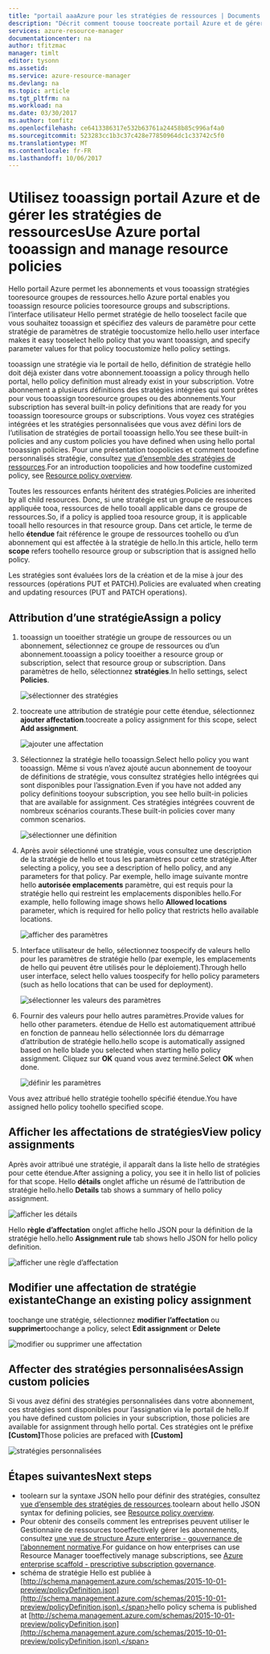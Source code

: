 ```yaml
---
title: "portail aaaAzure pour les stratégies de ressources | Documents Microsoft"
description: "Décrit comment toouse toocreate portail Azure et de gérer les stratégies du Gestionnaire de ressources. Les stratégies peuvent être appliquées à des groupes d’abonnement ou une ressource hello."
services: azure-resource-manager
documentationcenter: na
author: tfitzmac
manager: timlt
editor: tysonn
ms.assetid: 
ms.service: azure-resource-manager
ms.devlang: na
ms.topic: article
ms.tgt_pltfrm: na
ms.workload: na
ms.date: 03/30/2017
ms.author: tomfitz
ms.openlocfilehash: ce6413386317e532b63761a24458b85c996af4a0
ms.sourcegitcommit: 523283cc1b3c37c428e77850964dc1c33742c5f0
ms.translationtype: MT
ms.contentlocale: fr-FR
ms.lasthandoff: 10/06/2017
---
```

# <a name="use-azure-portal-tooassign-and-manage-resource-policies"></a><span data-ttu-id="b7d46-104">Utilisez tooassign portail Azure et de gérer les stratégies de ressources</span><span class="sxs-lookup"><span data-stu-id="b7d46-104">Use Azure portal tooassign and manage resource policies</span></span>
<span data-ttu-id="b7d46-105">Hello portail Azure permet les abonnements et vous tooassign stratégies tooresource groupes de ressources.</span><span class="sxs-lookup"><span data-stu-id="b7d46-105">hello Azure portal enables you tooassign resource policies tooresource groups and subscriptions.</span></span> <span data-ttu-id="b7d46-106">l’interface utilisateur Hello permet stratégie de hello tooselect facile que vous souhaitez tooassign et spécifiez des valeurs de paramètre pour cette stratégie de paramètres de stratégie toocustomize hello.</span><span class="sxs-lookup"><span data-stu-id="b7d46-106">hello user interface makes it easy tooselect hello policy that you want tooassign, and specify parameter values for that policy toocustomize hello policy settings.</span></span> 

<span data-ttu-id="b7d46-107">tooassign une stratégie via le portail de hello, définition de stratégie hello doit déjà exister dans votre abonnement.</span><span class="sxs-lookup"><span data-stu-id="b7d46-107">tooassign a policy through hello portal, hello policy definition must already exist in your subscription.</span></span> <span data-ttu-id="b7d46-108">Votre abonnement a plusieurs définitions des stratégies intégrées qui sont prêtes pour vous tooassign tooresource groupes ou des abonnements.</span><span class="sxs-lookup"><span data-stu-id="b7d46-108">Your subscription has several built-in policy definitions that are ready for you tooassign tooresource groups or subscriptions.</span></span> <span data-ttu-id="b7d46-109">Vous voyez ces stratégies intégrées et les stratégies personnalisées que vous avez défini lors de l’utilisation de stratégies de portail tooassign hello.</span><span class="sxs-lookup"><span data-stu-id="b7d46-109">You see these built-in policies and any custom policies you have defined when using hello portal tooassign policies.</span></span> <span data-ttu-id="b7d46-110">Pour une présentation toopolicies et comment toodefine personnalisés stratégie, consultez [vue d’ensemble des stratégies de ressources](resource-manager-policy.md).</span><span class="sxs-lookup"><span data-stu-id="b7d46-110">For an introduction toopolicies and how toodefine customized policy, see [Resource policy overview](resource-manager-policy.md).</span></span>

<span data-ttu-id="b7d46-111">Toutes les ressources enfants héritent des stratégies.</span><span class="sxs-lookup"><span data-stu-id="b7d46-111">Policies are inherited by all child resources.</span></span> <span data-ttu-id="b7d46-112">Donc, si une stratégie est un groupe de ressources appliquée tooa, ressources de hello tooall applicable dans ce groupe de ressources.</span><span class="sxs-lookup"><span data-stu-id="b7d46-112">So, if a policy is applied tooa resource group, it is applicable tooall hello resources in that resource group.</span></span> <span data-ttu-id="b7d46-113">Dans cet article, le terme de hello **étendue** fait référence le groupe de ressources toohello ou d’un abonnement qui est affectée à la stratégie de hello.</span><span class="sxs-lookup"><span data-stu-id="b7d46-113">In this article, hello term **scope** refers toohello resource group or subscription that is assigned hello policy.</span></span> 

<span data-ttu-id="b7d46-114">Les stratégies sont évaluées lors de la création et de la mise à jour des ressources (opérations PUT et PATCH).</span><span class="sxs-lookup"><span data-stu-id="b7d46-114">Policies are evaluated when creating and updating resources (PUT and PATCH operations).</span></span>

## <a name="assign-a-policy"></a><span data-ttu-id="b7d46-115">Attribution d’une stratégie</span><span class="sxs-lookup"><span data-stu-id="b7d46-115">Assign a policy</span></span>

1. <span data-ttu-id="b7d46-116">tooassign un tooeither stratégie un groupe de ressources ou un abonnement, sélectionnez ce groupe de ressources ou d’un abonnement.</span><span class="sxs-lookup"><span data-stu-id="b7d46-116">tooassign a policy tooeither a resource group or subscription, select that resource group or subscription.</span></span> <span data-ttu-id="b7d46-117">Dans paramètres de hello, sélectionnez **stratégies**.</span><span class="sxs-lookup"><span data-stu-id="b7d46-117">In hello settings, select **Policies**.</span></span>

   ![sélectionner des stratégies](./media/resource-manager-policy-portal/select-policies.png)

2. <span data-ttu-id="b7d46-119">toocreate une attribution de stratégie pour cette étendue, sélectionnez **ajouter affectation**.</span><span class="sxs-lookup"><span data-stu-id="b7d46-119">toocreate a policy assignment for this scope, select **Add assignment**.</span></span>

   ![ajouter une affectation](./media/resource-manager-policy-portal/add-assignment.png)

3. <span data-ttu-id="b7d46-121">Sélectionnez la stratégie hello tooassign.</span><span class="sxs-lookup"><span data-stu-id="b7d46-121">Select hello policy you want tooassign.</span></span> <span data-ttu-id="b7d46-122">Même si vous n’avez ajouté aucun abonnement de tooyour de définitions de stratégie, vous consultez stratégies hello intégrées qui sont disponibles pour l’assignation.</span><span class="sxs-lookup"><span data-stu-id="b7d46-122">Even if you have not added any policy definitions tooyour subscription, you see hello built-in policies that are available for assignment.</span></span> <span data-ttu-id="b7d46-123">Ces stratégies intégrées couvrent de nombreux scénarios courants.</span><span class="sxs-lookup"><span data-stu-id="b7d46-123">These built-in policies cover many common scenarios.</span></span>

   ![sélectionner une définition](./media/resource-manager-policy-portal/select-definition.png)

4. <span data-ttu-id="b7d46-125">Après avoir sélectionné une stratégie, vous consultez une description de la stratégie de hello et tous les paramètres pour cette stratégie.</span><span class="sxs-lookup"><span data-stu-id="b7d46-125">After selecting a policy, you see a description of hello policy, and any parameters for that policy.</span></span> <span data-ttu-id="b7d46-126">Par exemple, hello image suivante montre hello **autorisée emplacements** paramètre, qui est requis pour la stratégie hello qui restreint les emplacements disponibles hello.</span><span class="sxs-lookup"><span data-stu-id="b7d46-126">For example, hello following image shows hello **Allowed locations** parameter, which is required for hello policy that restricts hello available locations.</span></span>

   ![afficher des paramètres](./media/resource-manager-policy-portal/show-parameters.png)

5. <span data-ttu-id="b7d46-128">Interface utilisateur de hello, sélectionnez toospecify de valeurs hello pour les paramètres de stratégie hello (par exemple, les emplacements de hello qui peuvent être utilisés pour le déploiement).</span><span class="sxs-lookup"><span data-stu-id="b7d46-128">Through hello user interface, select hello values toospecify for hello policy parameters (such as hello locations that can be used for deployment).</span></span>

   ![sélectionner les valeurs des paramètres](./media/resource-manager-policy-portal/select-parameters.png)

6. <span data-ttu-id="b7d46-130">Fournir des valeurs pour hello autres paramètres.</span><span class="sxs-lookup"><span data-stu-id="b7d46-130">Provide values for hello other parameters.</span></span> <span data-ttu-id="b7d46-131">étendue de Hello est automatiquement attribué en fonction de panneau hello sélectionnée lors du démarrage d’attribution de stratégie hello.</span><span class="sxs-lookup"><span data-stu-id="b7d46-131">hello scope is automatically assigned based on hello blade you selected when starting hello policy assignment.</span></span> <span data-ttu-id="b7d46-132">Cliquez sur **OK** quand vous avez terminé.</span><span class="sxs-lookup"><span data-stu-id="b7d46-132">Select **OK** when done.</span></span>

   ![définir les paramètres](./media/resource-manager-policy-portal/define-parameters.png)

  <span data-ttu-id="b7d46-134">Vous avez attribué hello stratégie toohello spécifié étendue.</span><span class="sxs-lookup"><span data-stu-id="b7d46-134">You have assigned hello policy toohello specified scope.</span></span>

## <a name="view-policy-assignments"></a><span data-ttu-id="b7d46-135">Afficher les affectations de stratégies</span><span class="sxs-lookup"><span data-stu-id="b7d46-135">View policy assignments</span></span>

<span data-ttu-id="b7d46-136">Après avoir attribué une stratégie, il apparaît dans la liste hello de stratégies pour cette étendue.</span><span class="sxs-lookup"><span data-stu-id="b7d46-136">After assigning a policy, you see it in hello list of policies for that scope.</span></span> <span data-ttu-id="b7d46-137">Hello **détails** onglet affiche un résumé de l’attribution de stratégie hello.</span><span class="sxs-lookup"><span data-stu-id="b7d46-137">hello **Details** tab shows a summary of hello policy assignment.</span></span>

![afficher les détails](./media/resource-manager-policy-portal/show-details.png)

<span data-ttu-id="b7d46-139">Hello **règle d’affectation** onglet affiche hello JSON pour la définition de la stratégie hello.</span><span class="sxs-lookup"><span data-stu-id="b7d46-139">hello **Assignment rule** tab shows hello JSON for hello policy definition.</span></span>

![afficher une règle d’affectation](./media/resource-manager-policy-portal/show-assignment-rule.png)

## <a name="change-an-existing-policy-assignment"></a><span data-ttu-id="b7d46-141">Modifier une affectation de stratégie existante</span><span class="sxs-lookup"><span data-stu-id="b7d46-141">Change an existing policy assignment</span></span>

<span data-ttu-id="b7d46-142">toochange une stratégie, sélectionnez **modifier l’affectation** ou **supprimer**</span><span class="sxs-lookup"><span data-stu-id="b7d46-142">toochange a policy, select **Edit assignment** or **Delete**</span></span>

![modifier ou supprimer une affectation](./media/resource-manager-policy-portal/edit-delete-policy.png)

## <a name="assign-custom-policies"></a><span data-ttu-id="b7d46-144">Affecter des stratégies personnalisées</span><span class="sxs-lookup"><span data-stu-id="b7d46-144">Assign custom policies</span></span>

<span data-ttu-id="b7d46-145">Si vous avez défini des stratégies personnalisées dans votre abonnement, ces stratégies sont disponibles pour l’assignation via le portail de hello.</span><span class="sxs-lookup"><span data-stu-id="b7d46-145">If you have defined custom policies in your subscription, those policies are available for assignment through hello portal.</span></span> <span data-ttu-id="b7d46-146">Ces stratégies ont le préfixe **[Custom]**</span><span class="sxs-lookup"><span data-stu-id="b7d46-146">Those policies are prefaced with **[Custom]**</span></span>

![stratégies personnalisées](./media/resource-manager-policy-portal/show-custom-policy.png)

## <a name="next-steps"></a><span data-ttu-id="b7d46-148">Étapes suivantes</span><span class="sxs-lookup"><span data-stu-id="b7d46-148">Next steps</span></span>
* <span data-ttu-id="b7d46-149">toolearn sur la syntaxe JSON hello pour définir des stratégies, consultez [vue d’ensemble des stratégies de ressources](resource-manager-policy.md).</span><span class="sxs-lookup"><span data-stu-id="b7d46-149">toolearn about hello JSON syntax for defining policies, see [Resource policy overview](resource-manager-policy.md).</span></span>
* <span data-ttu-id="b7d46-150">Pour obtenir des conseils comment les entreprises peuvent utiliser le Gestionnaire de ressources tooeffectively gérer les abonnements, consultez [une vue de structure Azure enterprise - gouvernance de l’abonnement normative](resource-manager-subscription-governance.md).</span><span class="sxs-lookup"><span data-stu-id="b7d46-150">For guidance on how enterprises can use Resource Manager tooeffectively manage subscriptions, see [Azure enterprise scaffold - prescriptive subscription governance](resource-manager-subscription-governance.md).</span></span>
* <span data-ttu-id="b7d46-151">schéma de stratégie Hello est publiée à [http://schema.management.azure.com/schemas/2015-10-01-preview/policyDefinition.json](http://schema.management.azure.com/schemas/2015-10-01-preview/policyDefinition.json).</span><span class="sxs-lookup"><span data-stu-id="b7d46-151">hello policy schema is published at [http://schema.management.azure.com/schemas/2015-10-01-preview/policyDefinition.json](http://schema.management.azure.com/schemas/2015-10-01-preview/policyDefinition.json).</span></span> 


